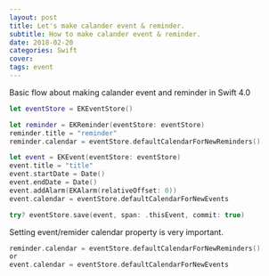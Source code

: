 ```yaml
---
layout: post
title: Let's make calander event & reminder.
subtitle: How to make calander event & reminder.
date: 2018-02-20
categories: Swift
cover:
tags: event
---
```


Basic flow about making calander event and reminder in Swift 4.0

```swift
let eventStore = EKEventStore()

let reminder = EKReminder(eventStore: eventStore)
reminder.title = "reminder"
reminder.calendar = eventStore.defaultCalendarForNewReminders()

let event = EKEvent(eventStore: eventStore)
event.title = "title"
event.startDate = Date()
event.endDate = Date()
event.addAlarm(EKAlarm(relativeOffset: 0))
event.calendar = eventStore.defaultCalendarForNewEvents

try? eventStore.save(event, span: .thisEvent, commit: true)
```

Setting event/remider calendar property is very important.

```swift
reminder.calendar = eventStore.defaultCalendarForNewReminders()
or
event.calendar = eventStore.defaultCalendarForNewEvents
```

